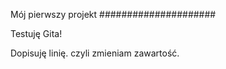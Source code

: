 Mój pierwszy projekt
#####################

Testuję Gita!

Dopisuję linię. czyli zmieniam zawartość.